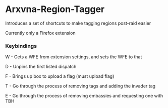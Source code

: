 # Arxvna-Region-Tagger
Introduces a set of shortcuts to make tagging regions post-raid easier

Currently only a Firefox extension

### Keybindings
W - Gets a WFE from extension settings, and sets the WFE to that

D - Unpins the first listed dispatch

F - Brings up box to upload a flag (must upload flag)

T - Go through the process of removing tags and adding the invader tag

E - Go through the process of removing embassies and requesting one with TBH
